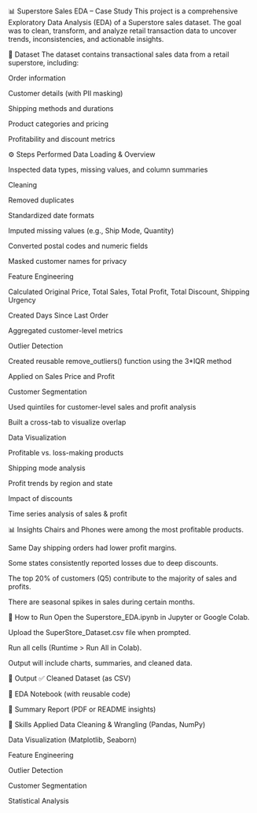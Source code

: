 📊 Superstore Sales EDA – Case Study
This project is a comprehensive Exploratory Data Analysis (EDA) of a Superstore sales dataset. The goal was to clean, transform, and analyze retail transaction data to uncover trends, inconsistencies, and actionable insights.

📁 Dataset
The dataset contains transactional sales data from a retail superstore, including:

Order information

Customer details (with PII masking)

Shipping methods and durations

Product categories and pricing

Profitability and discount metrics

⚙️ Steps Performed
Data Loading & Overview

Inspected data types, missing values, and column summaries

Cleaning

Removed duplicates

Standardized date formats

Imputed missing values (e.g., Ship Mode, Quantity)

Converted postal codes and numeric fields

Masked customer names for privacy

Feature Engineering

Calculated Original Price, Total Sales, Total Profit, Total Discount, Shipping Urgency

Created Days Since Last Order

Aggregated customer-level metrics

Outlier Detection

Created reusable remove_outliers() function using the 3*IQR method

Applied on Sales Price and Profit

Customer Segmentation

Used quintiles for customer-level sales and profit analysis

Built a cross-tab to visualize overlap

Data Visualization

Profitable vs. loss-making products

Shipping mode analysis

Profit trends by region and state

Impact of discounts

Time series analysis of sales & profit

📊 Insights
Chairs and Phones were among the most profitable products.

Same Day shipping orders had lower profit margins.

Some states consistently reported losses due to deep discounts.

The top 20% of customers (Q5) contribute to the majority of sales and profits.

There are seasonal spikes in sales during certain months.

🚀 How to Run
Open the Superstore_EDA.ipynb in Jupyter or Google Colab.

Upload the SuperStore_Dataset.csv file when prompted.

Run all cells (Runtime > Run All in Colab).

Output will include charts, summaries, and cleaned data.

🧹 Output
✅ Cleaned Dataset (as CSV)

📓 EDA Notebook (with reusable code)

📄 Summary Report (PDF or README insights)

🧠 Skills Applied
Data Cleaning & Wrangling (Pandas, NumPy)

Data Visualization (Matplotlib, Seaborn)

Feature Engineering

Outlier Detection

Customer Segmentation

Statistical Analysis
